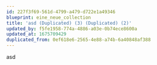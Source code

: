 ```yaml
---
id: 227f3f69-561d-4799-a479-d722e1a49346
blueprint: eine_neue_collection
title: 'asd (Duplicated) (3) (Duplicated) (2)'
updated_by: f5fe1958-774a-4886-a03e-0b74ece8600a
updated_at: 1675709429
duplicated_from: 0ef618e6-2565-4e88-a74b-6a40848af388
---
```

asd